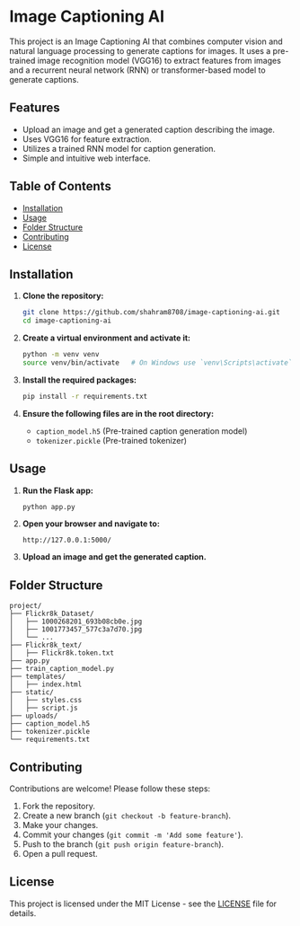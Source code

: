 # Image Captioning AI

This project is an Image Captioning AI that combines computer vision and natural language processing to generate captions for images. It uses a pre-trained image recognition model (VGG16) to extract features from images and a recurrent neural network (RNN) or transformer-based model to generate captions.

## Features

- Upload an image and get a generated caption describing the image.
- Uses VGG16 for feature extraction.
- Utilizes a trained RNN model for caption generation.
- Simple and intuitive web interface.

## Table of Contents

- [Installation](#installation)
- [Usage](#usage)
- [Folder Structure](#folder-structure)
- [Contributing](#contributing)
- [License](#license)

## Installation

1. **Clone the repository:**

    ```sh
    git clone https://github.com/shahram8708/image-captioning-ai.git
    cd image-captioning-ai
    ```

2. **Create a virtual environment and activate it:**

    ```sh
    python -m venv venv
    source venv/bin/activate   # On Windows use `venv\Scripts\activate`
    ```

3. **Install the required packages:**

    ```sh
    pip install -r requirements.txt
    ```

4. **Ensure the following files are in the root directory:**
    - `caption_model.h5` (Pre-trained caption generation model)
    - `tokenizer.pickle` (Pre-trained tokenizer)

## Usage

1. **Run the Flask app:**

    ```sh
    python app.py
    ```

2. **Open your browser and navigate to:**

    ```
    http://127.0.0.1:5000/
    ```

3. **Upload an image and get the generated caption.**

## Folder Structure

```
project/
├── Flickr8k_Dataset/
│   ├── 1000268201_693b08cb0e.jpg
│   ├── 1001773457_577c3a7d70.jpg
│   └── ...
├── Flickr8k_text/
│   ├── Flickr8k.token.txt
├── app.py
├── train_caption_model.py
├── templates/
│   ├── index.html
├── static/
│   ├── styles.css
│   ├── script.js
├── uploads/
├── caption_model.h5
├── tokenizer.pickle
└── requirements.txt
```

## Contributing

Contributions are welcome! Please follow these steps:

1. Fork the repository.
2. Create a new branch (`git checkout -b feature-branch`).
3. Make your changes.
4. Commit your changes (`git commit -m 'Add some feature'`).
5. Push to the branch (`git push origin feature-branch`).
6. Open a pull request.

## License

This project is licensed under the MIT License - see the [LICENSE](LICENSE) file for details.

